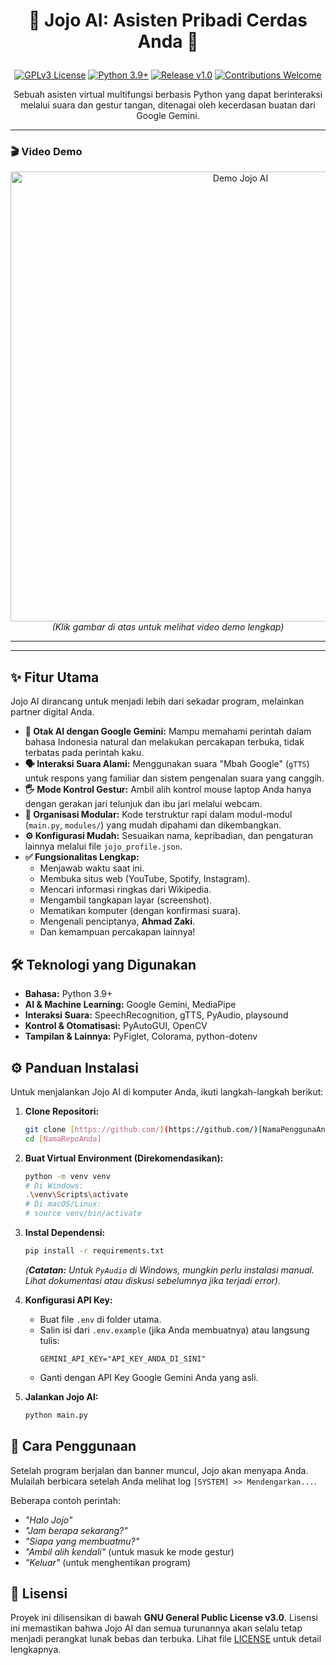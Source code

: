 # <p align="center">🤖 Jojo AI: Asisten Pribadi Cerdas Anda 🤖</p>

<p align="center">
  <a href="https://www.gnu.org/licenses/gpl-3.0"><img src="https://img.shields.io/badge/License-GPLv3-blue.svg" alt="GPLv3 License"></a>
  <a href="https://python.org"><img src="https://img.shields.io/badge/Python-3.9%2B-blue.svg?logo=python&logoColor=white" alt="Python 3.9+"></a>
  <a href="https://github.com/ahmadzakiyox/Jojo-AI/releases"><img src="https://img.shields.io/badge/Release-v1.0-brightgreen.svg" alt="Release v1.0"></a>
  <a href="https://github.com/ahmadzakiyox/Jojo-AI/issues"><img src="https://img.shields.io/badge/Contributions-Welcome-orange.svg" alt="Contributions Welcome"></a>
</p>

<p align="center">
  Sebuah asisten virtual multifungsi berbasis Python yang dapat berinteraksi melalui suara dan gestur tangan, ditenagai oleh kecerdasan buatan dari Google Gemini.
</p>

---
### 🎬 Video Demo

<p align="center">
  <a href="https://github.com/ahmadzakiyox/DB/blob/main/vd.mp4" target="_blank">
    <img src="https://URL_LENGKAP_KE_SCREENSHOT_VIDEO_ANDA.png" alt="Demo Jojo AI" width="720">
  </a>
  <br>
  <em>(Klik gambar di atas untuk melihat video demo lengkap)</em>
</p>

---
---

## ✨ Fitur Utama

Jojo AI dirancang untuk menjadi lebih dari sekadar program, melainkan partner digital Anda.

* **🧠 Otak AI dengan Google Gemini:** Mampu memahami perintah dalam bahasa Indonesia natural dan melakukan percakapan terbuka, tidak terbatas pada perintah kaku.
* **🗣️ Interaksi Suara Alami:** Menggunakan suara "Mbah Google" (`gTTS`) untuk respons yang familiar dan sistem pengenalan suara yang canggih.
* **🖐️ Mode Kontrol Gestur:** Ambil alih kontrol mouse laptop Anda hanya dengan gerakan jari telunjuk dan ibu jari melalui webcam.
* **📂 Organisasi Modular:** Kode terstruktur rapi dalam modul-modul (`main.py`, `modules/`) yang mudah dipahami dan dikembangkan.
* **⚙️ Konfigurasi Mudah:** Sesuaikan nama, kepribadian, dan pengaturan lainnya melalui file `jojo_profile.json`.
* **✅ Fungsionalitas Lengkap:**
    * Menjawab waktu saat ini.
    * Membuka situs web (YouTube, Spotify, Instagram).
    * Mencari informasi ringkas dari Wikipedia.
    * Mengambil tangkapan layar (screenshot).
    * Mematikan komputer (dengan konfirmasi suara).
    * Mengenali penciptanya, **Ahmad Zaki**.
    * Dan kemampuan percakapan lainnya!

## 🛠️ Teknologi yang Digunakan

* **Bahasa:** Python 3.9+
* **AI & Machine Learning:** Google Gemini, MediaPipe
* **Interaksi Suara:** SpeechRecognition, gTTS, PyAudio, playsound
* **Kontrol & Otomatisasi:** PyAutoGUI, OpenCV
* **Tampilan & Lainnya:** PyFiglet, Colorama, python-dotenv

## ⚙️ Panduan Instalasi

Untuk menjalankan Jojo AI di komputer Anda, ikuti langkah-langkah berikut:

1.  **Clone Repositori:**
    ```bash
    git clone [https://github.com/](https://github.com/)[NamaPenggunaAnda]/[NamaRepoAnda].git
    cd [NamaRepoAnda]
    ```

2.  **Buat Virtual Environment (Direkomendasikan):**
    ```bash
    python -m venv venv
    # Di Windows:
    .\venv\Scripts\activate
    # Di macOS/Linux:
    # source venv/bin/activate
    ```

3.  **Instal Dependensi:**
    ```bash
    pip install -r requirements.txt
    ```
    *(**Catatan:** Untuk `PyAudio` di Windows, mungkin perlu instalasi manual. Lihat dokumentasi atau diskusi sebelumnya jika terjadi error).*

4.  **Konfigurasi API Key:**
    * Buat file `.env` di folder utama.
    * Salin isi dari `.env.example` (jika Anda membuatnya) atau langsung tulis:
        ```env
        GEMINI_API_KEY="API_KEY_ANDA_DI_SINI"
        ```
    * Ganti dengan API Key Google Gemini Anda yang asli.

5.  **Jalankan Jojo AI:**
    ```bash
    python main.py
    ```

## 🚀 Cara Penggunaan

Setelah program berjalan dan banner muncul, Jojo akan menyapa Anda. Mulailah berbicara setelah Anda melihat log `[SYSTEM] >> Mendengarkan...`.

Beberapa contoh perintah:
* *"Halo Jojo"*
* *"Jam berapa sekarang?"*
* *"Siapa yang membuatmu?"*
* *"Ambil alih kendali"* (untuk masuk ke mode gestur)
* *"Keluar"* (untuk menghentikan program)

## 📄 Lisensi

Proyek ini dilisensikan di bawah **GNU General Public License v3.0**. Lisensi ini memastikan bahwa Jojo AI dan semua turunannya akan selalu tetap menjadi perangkat lunak bebas dan terbuka. Lihat file [LICENSE](LICENSE) untuk detail lengkapnya.
